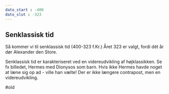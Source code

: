 ```yaml
---
dato_start : -400
dato_slut : -323
---
```


## Senklassisk tid

Så kommer vi til senklassisk tid (400-323 f.Kr.) Året 323 er valgt, fordi dét år dør Alexander den Store.

Senklassisk tid er karakteriseret ved en videreudvikling af højklassikken. Se fx billedet, Hermes med Dionysos som barn. Hvis ikke Hermes havde noget at læne sig op ad - ville han vælte! Der er ikke længere contrapost, men en videreudvikling.

#old